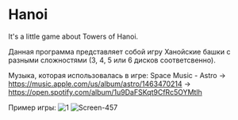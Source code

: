 # Hanoi
It's a little game about Towers of Hanoi.

Данная программа представляет собой игру Ханойские башки с разными сложностями (3, 4, 5 или 6 дисков соответсвенно).

Музыка, которая использовалась в игре: Space Music - Astro
    -> https://music.apple.com/us/album/astro/1463470214
    -> https://open.spotify.com/album/1u9DaFSKqt9CfRc5OYMtlh
    
Пример игры:
![1](https://user-images.githubusercontent.com/41357381/112178178-a1614480-8c0a-11eb-82ff-cb0cf96b1ec2.png)
![Screen-457](https://user-images.githubusercontent.com/41357381/112178216-a7efbc00-8c0a-11eb-8a72-3d18d7677580.png)
